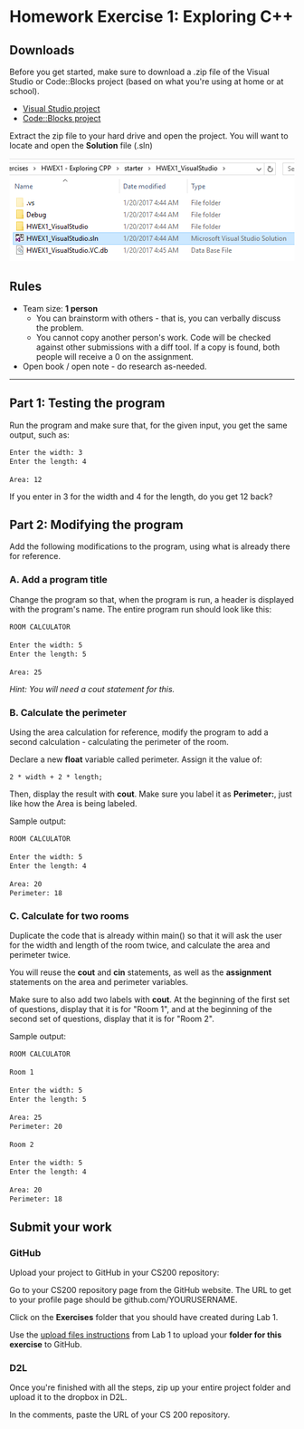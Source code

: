# Homework Exercise 1: Exploring C++

## Downloads

Before you get started, make sure to download a .zip file of the
Visual Studio or Code::Blocks project (based on what you're using
at home or at school).

* [Visual Studio project](https://github.com/Rachels-Courses/CS200-Concepts-of-Progamming-Algorithms/blob/master/Assignments/Homework%20Exercises/HWEX1%20-%20Exploring%20CPP/starter/HWEX1_VisualStudio.zip?raw=true)
* [Code::Blocks project](https://github.com/Rachels-Courses/CS200-Concepts-of-Progamming-Algorithms/blob/master/Assignments/Homework%20Exercises/HWEX1%20-%20Exploring%20CPP/starter/HWEX1_CodeBlocks.zip?raw=true)

Extract the zip file to your hard drive and open the project. You will want to locate and open the **Solution** file (.sln)

![open the solution](images/solution.png)

## Rules

* Team size: **1 person**
    * You can brainstorm with others - that is, you can verbally discuss the problem.
    * You cannot copy another person's work. 
    Code will be checked against other submissions with a diff tool.
    If a copy is found, both people will receive a 0 on the assignment.
* Open book / open note - do research as-needed.

---

## Part 1: Testing the program

Run the program and make sure that, for the given input, you get the same output,
such as:

    Enter the width: 3
    Enter the length: 4

    Area: 12

If you enter in 3 for the width and 4 for the length, do you get 12 back?

## Part 2: Modifying the program

Add the following modifications to the program, using what is already there for reference.

### A. Add a program title

Change the program so that, when the program is run, a header is displayed
with the program's name. The entire program run should look like this:


    ROOM CALCULATOR
    
    Enter the width: 5
    Enter the length: 5

    Area: 25

*Hint: You will need a cout statement for this.*

### B. Calculate the perimeter

Using the area calculation for reference, modify the program to add
a second calculation - calculating the perimeter of the room.

Declare a new **float** variable called perimeter.
Assign it the value of:

    2 * width + 2 * length;
    
Then, display the result with **cout**. Make sure you label it as **Perimeter:**,
just like how the Area is being labeled.

Sample output:

    ROOM CALCULATOR
    
    Enter the width: 5
    Enter the length: 4

    Area: 20
    Perimeter: 18

### C. Calculate for two rooms

Duplicate the code that is already within main() so that it will ask
the user for the width and length of the room twice, and
calculate the area and perimeter twice.

You will reuse the **cout** and **cin** statements, as well as the
**assignment** statements on the area and perimeter variables.

Make sure to also add two labels with **cout**. At the beginning
of the first set of questions, display that it is for "Room 1",
and at the beginning of the second set of questions, display that it is for "Room 2".

Sample output:

    ROOM CALCULATOR
    
    Room 1
    
    Enter the width: 5
    Enter the length: 5

    Area: 25
    Perimeter: 20
    
    Room 2
    
    Enter the width: 5
    Enter the length: 4

    Area: 20
    Perimeter: 18

## Submit your work

### GitHub

Upload your project to GitHub in your CS200 repository:

Go to your CS200 repository page from the GitHub website. The URL to get to your profile page
should be github.com/YOURUSERNAME.

Click on the **Exercises** folder that you should have created during Lab 1.

Use the [upload files instructions](https://github.com/Rachels-Courses/CS200-Concepts-of-Progamming-Algorithms/blob/master/Assignments/In-class%20Labs/Lab%2001%20-%20Intro%20to%20GitHub%20and%20CPP.md#upload-files)
from Lab 1 to upload your **folder for this exercise** to GitHub.

### D2L

Once you're finished with all the steps, zip up your entire project folder
and upload it to the dropbox in D2L.

In the comments, paste the URL of your CS 200 repository.
